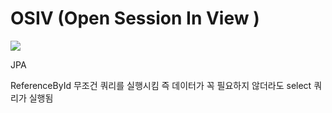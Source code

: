 # OSIV (Open Session In View )

![](https://i.imgur.com/VQeUikM.png)



JPA 

ReferenceById 
무조건 쿼리를 실행시킴 즉 데이터가 꼭 필요하지 않더라도 select 쿼리가 실행됨 
